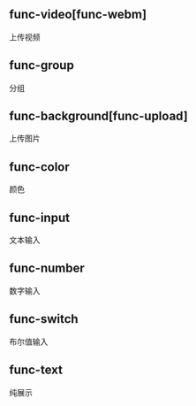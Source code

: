 ## func-video[func-webm]
上传视频

## func-group
分组

## func-background[func-upload]
上传图片

## func-color
颜色

## func-input
文本输入

## func-number
数字输入

## func-switch
布尔值输入

## func-text
纯展示
